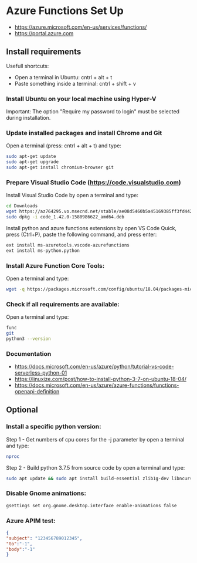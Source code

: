# Azure Functions Set Up
- https://azure.microsoft.com/en-us/services/functions/
- https://portal.azure.com

## Install requirements
Usefull shortcuts:
- Open a terminal in Ubuntu: cntrl + alt + t
- Paste something inside a terminal: cntrl + shift + v

### Install Ubuntu on your local machine using Hyper-V
Important: The option "Require my password to login" must be selected during installation.

### Update installed packages and install Chrome and Git
Open a terminal (press: cntrl + alt + t) and type:
```bash
sudo apt-get update
sudo apt-get upgrade
sudo apt-get install chromium-browser git 
```

### Prepare Visual Studio Code (https://code.visualstudio.com)
Install Visual Studio Code by open a terminal and type:
```bash
cd Downloads
wget https://az764295.vo.msecnd.net/stable/ae08d5460b5a45169385ff3fd44208f431992451/code_1.42.0-1580986622_amd64.deb
sudo dpkg -i code_1.42.0-1580986622_amd64.deb
```

Install python and azure functions extensions by open VS Code Quick, press (Ctrl+P), paste the following command, and press enter:
```bash
ext install ms-azuretools.vscode-azurefunctions
ext install ms-python.python
```

### Install Azure Function Core Tools:
Open a terminal and type:
```bash
wget -q https://packages.microsoft.com/config/ubuntu/18.04/packages-microsoft-prod.deb && sudo dpkg -i packages-microsoft-prod.deb && sudo apt-get update && sudo apt-get install azure-functions-core-tools
```

### Check if all requirements are available:
Open a terminal and type:
```bash
func
git
python3 --version
```

### Documentation
- https://docs.microsoft.com/en-us/azure/python/tutorial-vs-code-serverless-python-01
- https://linuxize.com/post/how-to-install-python-3-7-on-ubuntu-18-04/
- https://docs.microsoft.com/en-us/azure/azure-functions/functions-openapi-definition


## Optional

### Install a specific python version:
Step 1 - Get numbers of cpu cores for the -j parameter by open a terminal and type:
```bash
nproc 
```
Step 2 - Build python 3.7.5 from source code by open a terminal and type:
```bash
sudo apt update && sudo apt install build-essential zlib1g-dev libncurses5-dev libgdbm-dev libnss3-dev libssl-dev libreadline-dev libffi-dev wget && cd Downloads && wget https://www.python.org/ftp/python/3.7.5/Python-3.7.5.tgz && tar -xf Python-3.7.5.tgz && cd Python-3.7.5 && ./configure --enable-optimizations && make -j 4 && sudo make altinstall
```

### Disable Gnome animations:
```bash
gsettings set org.gnome.desktop.interface enable-animations false
```

### Azure APIM test:
```json
{
"subject": "123456789012345",
"to":"-1",
"body":"-1"
}
```
